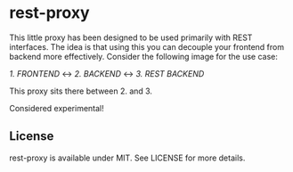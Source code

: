 # rest-proxy

This little proxy has been designed to be used primarily with REST interfaces. The idea is that using this you can decouple your frontend from backend more effectively. Consider the following image for the use case:

*1. FRONTEND* <-> *2. BACKEND* <-> *3. REST BACKEND*

This proxy sits there between 2. and 3.

Considered experimental!

## License

rest-proxy is available under MIT. See LICENSE for more details.
